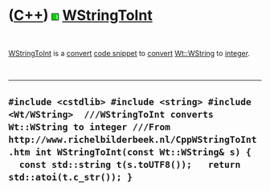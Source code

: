 



 

 

 

 

 

([C++](Cpp.md)) ![Wt](PicWt.png) [WStringToInt](CppWStringToInt.md)
=====================================================================

 

[WStringToInt](CppWStringToInt.md) is a [convert](CppConvert.md) [code
snippet](CppCodeSnippets.md) to [convert](CppConvert.md)
[Wt::WString](CppWString.md) to [integer](CppInt.md).

 

  -----------------------------------------------------------------------------------------------------------------------------------------------------------------------------------------------------------------------------------------------------------------------------------------
  ` #include <cstdlib> #include <string> #include <Wt/WString>  ///WStringToInt converts Wt::WString to integer ///From http://www.richelbilderbeek.nl/CppWStringToInt.htm int WStringToInt(const Wt::WString& s) {   const std::string t(s.toUTF8());   return std::atoi(t.c_str()); } `
  -----------------------------------------------------------------------------------------------------------------------------------------------------------------------------------------------------------------------------------------------------------------------------------------

 

 

 

 

 





 



